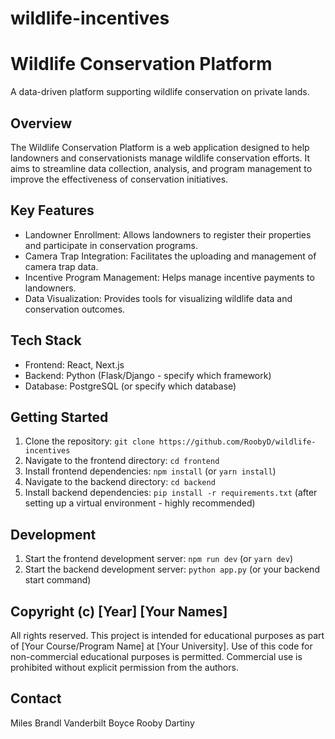 # wildlife-incentives

# Wildlife Conservation Platform

A data-driven platform supporting wildlife conservation on private lands.

## Overview

The Wildlife Conservation Platform is a web application designed to help landowners and conservationists manage wildlife conservation efforts.  It aims to streamline data collection, analysis, and program management to improve the effectiveness of conservation initiatives.

## Key Features

* Landowner Enrollment:  Allows landowners to register their properties and participate in conservation programs.
* Camera Trap Integration:  Facilitates the uploading and management of camera trap data.
* Incentive Program Management:  Helps manage incentive payments to landowners.
* Data Visualization: Provides tools for visualizing wildlife data and conservation outcomes.

## Tech Stack

* Frontend: React, Next.js
* Backend: Python (Flask/Django - specify which framework)
* Database: PostgreSQL (or specify which database)

## Getting Started

1. Clone the repository: `git clone https://github.com/RoobyD/wildlife-incentives`
2. Navigate to the frontend directory: `cd frontend`
3. Install frontend dependencies: `npm install` (or `yarn install`)
4. Navigate to the backend directory: `cd backend`
5. Install backend dependencies: `pip install -r requirements.txt` (after setting up a virtual environment - highly recommended)

## Development

1. Start the frontend development server: `npm run dev` (or `yarn dev`)
2. Start the backend development server: `python app.py` (or your backend start command)

## Copyright (c) [Year] [Your Names]

All rights reserved. This project is intended for educational purposes as part of [Your Course/Program Name] at [Your University].  Use of this code for non-commercial educational purposes is permitted. Commercial use is prohibited without explicit permission from the authors.

## Contact

Miles Brandl
Vanderbilt Boyce 
Rooby Dartiny
